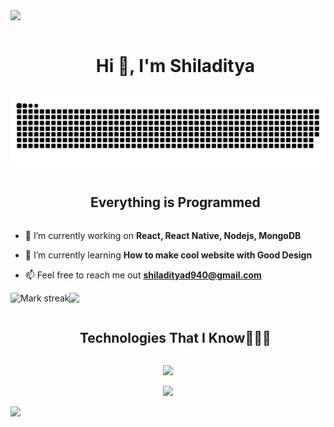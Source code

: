 <!--horizontal divider(gradiant)-->
<img src="https://user-images.githubusercontent.com/73097560/115834477-dbab4500-a447-11eb-908a-139a6edaec5c.gif">

<!--h1 without bottom border-->
<div id="user-content-toc">
  <ul align="center">
    <summary><h1 style="display: inline-block">Hi 👋, I'm Shiladitya</h1></summary>
  </ul>
</div>

<!--- snake -->
<div align="center">
  <img  src="https://github.com/1999AZZAR/1999AZZAR/blob/main/resources/img/grid-snake.svg"
       alt="snake" /></a>
</div>

<!--h2 without bottom border-->
<div id="user-content-toc">
  <ul align="center">
    <summary><h2 style="display: inline-block">Everything is Programmed</h2></summary>
  </ul>
</div>

<!--Intro start-->

- 🔭 I’m currently working on **React, React Native, Nodejs, MongoDB**

- 🌱 I’m currently learning **How to make cool website with Good Design**

- 📫 Feel free to reach me out **shiladityad940@gmail.com**
<!--Intro end-->

<!--- stats & Trophy (start) -->
<p align="center">
  <!--- stats (start) -->
 <div align="center">
  <div style="display: flex;">

    
  <img align="center" style="margin: 10"  title="🔥 Get streak stats for your profile at git.io/streak-stats" alt="Mark streak" src="https://github-readme-streak-stats.herokuapp.com/?user=Shiladitya070&theme=dark&hide_border=false" /> 


  <img  align="center"  src="https://github-readme-stats.anuraghazra1.vercel.app/api/top-langs/?username=Shiladitya070&theme=dark&hide_border=false&no-bg=true&no-frame=true&langs_count=10"/>
  </div>
  </div>
  
<!--- stats (end) -->

</p>        
<!--- stats (end) -->

<!--h1 without bottom border-->
<div id="user-content-toc">
  <ul align="center">
    <summary><h2 style="display: inline-block">Technologies That I Know👨🏻‍💻</h2></summary>
  </ul>
</div>
<!--tech stack icons-->
<p align="center">
  <a href="https://skillicons.dev">
    <img src="https://skillicons.dev/icons?i=git,aws,bootstrap,css,discord,express,figma,firebase,github,html,idea,java,js,linux,md,materialui,mongodb,mysql,nextjs,nodejs,postman,py,react,tailwind,ts,vscode&perline=14" />
  </a>
</p>

<!-- Connect with me -->
<!--h2 without bottom border-->

<!--profile visit count-->
<div align="center">
  
[![](https://visitcount.itsvg.in/api?id=Shiladitya070&label=Profile%20Views&color=0&icon=0&pretty=false)](https://visitcount.itsvg.in)
  
</div>

<!--horizontal divider(gradiant)-->
<img src="https://user-images.githubusercontent.com/73097560/115834477-dbab4500-a447-11eb-908a-139a6edaec5c.gif">
